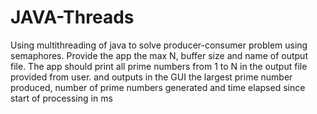 # JAVA-Threads
Using multithreading of java to solve producer-consumer problem using semaphores.
Provide the app the max N, buffer size and name of output file.
The app should print all prime numbers from 1 to N in the output file provided from user.
and outputs in the GUI the largest prime number produced, number of prime numbers generated and time elapsed since start of processing in ms

